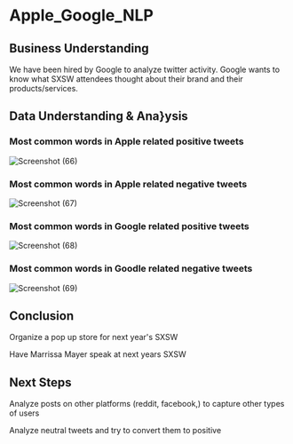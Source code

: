 # Apple_Google_NLP

## Business Understanding 
We have been hired by Google to analyze twitter activity. Google wants to know what SXSW attendees thought about their brand and their products/services. 

## Data Understanding & Ana}ysis

### Most common words in Apple related positive tweets
![Screenshot (66)](https://github.com/user-attachments/assets/e09fe380-e4ed-4aee-9de8-4bf2dca31570)

### Most common words in Apple related negative tweets
![Screenshot (67)](https://github.com/user-attachments/assets/6908962e-a6eb-4398-bf6d-c52ec81809da)

### Most common words in Google related positive tweets
![Screenshot (68)](https://github.com/user-attachments/assets/2f397327-1929-4566-b1d0-9077e953d9d4)

### Most common words in Goodle related negative tweets
![Screenshot (69)](https://github.com/user-attachments/assets/c2299b51-931f-43e1-8776-bc01d36c04b2)

## Conclusion 
Organize a pop up store for next year's SXSW

Have Marrissa Mayer speak at next years SXSW

## Next Steps
Analyze posts on other platforms (reddit, facebook,) to capture other types of users

Analyze neutral tweets and try to convert them to positive
